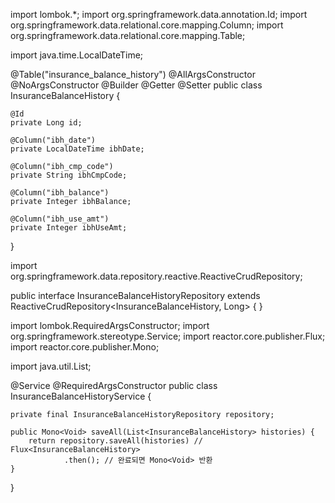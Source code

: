 import lombok.*;
import org.springframework.data.annotation.Id;
import org.springframework.data.relational.core.mapping.Column;
import org.springframework.data.relational.core.mapping.Table;

import java.time.LocalDateTime;

@Table("insurance_balance_history")
@AllArgsConstructor
@NoArgsConstructor
@Builder
@Getter
@Setter
public class InsuranceBalanceHistory {

    @Id
    private Long id;

    @Column("ibh_date")
    private LocalDateTime ibhDate;

    @Column("ibh_cmp_code")
    private String ibhCmpCode;

    @Column("ibh_balance")
    private Integer ibhBalance;

    @Column("ibh_use_amt")
    private Integer ibhUseAmt;
}


import org.springframework.data.repository.reactive.ReactiveCrudRepository;

public interface InsuranceBalanceHistoryRepository
        extends ReactiveCrudRepository<InsuranceBalanceHistory, Long> {
}


import lombok.RequiredArgsConstructor;
import org.springframework.stereotype.Service;
import reactor.core.publisher.Flux;
import reactor.core.publisher.Mono;

import java.util.List;

@Service
@RequiredArgsConstructor
public class InsuranceBalanceHistoryService {

    private final InsuranceBalanceHistoryRepository repository;

    public Mono<Void> saveAll(List<InsuranceBalanceHistory> histories) {
        return repository.saveAll(histories) // Flux<InsuranceBalanceHistory>
                .then(); // 완료되면 Mono<Void> 반환
    }
}
